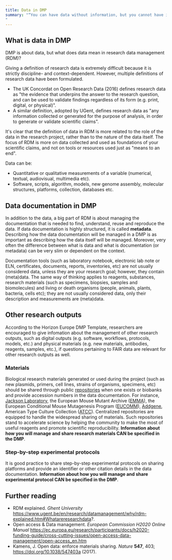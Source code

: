 ```yaml
---
title: Data in DMP
summary: "“You can have data without information, but you cannot have information without data.” Daniel Keys Moran.
"
---
```

## What is data in DMP
DMP is about data, but what does data mean in research data management (RDM)?

Giving a definition of research data is extremely difficult because it is strictly discipline- and context-dependent. However, multiple definitions of research data have been formulated. 

* The UK Concordat on Open Research Data (2016) defines research data as "the evidence that underpins the answer to the research question, and can be used to validate findings regardless of its form (e.g. print, digital, or physical)".
* A similar definition, adopted by UGent, defines research data as "any information collected or generated for the purpose of analysis, in order to generate or validate scientific claims".

It's clear that the definition of data in RDM is more related to the role of the data in the research project, rather than to the nature of the data itself. The focus of RDM is more on data collected and used as foundations of your scientific claims, and not on tools or resources used just as "means to an end".

Data can be:
* Quantitative or qualitative measurements of a variable (numerical, textual, audiovisual, multimedia etc).
* Software, scripts, algorithm, models, new genome assembly, molecular structures, platforms, collection, databases etc.


## Data documentation in DMP
In addition to the data, a big part of RDM is about managing the documentation that is needed to find, understand, reuse and reproduce the data. If data documentation is highly structured, it is called **metadata**. Describing how the data documentation will be managed in a DMP is as important as describing how the data itself will be managed. Moreover, very often the difference between what is data and what is documentation (or metadata) can be very slim or dependent on the context.

Documentation tools (such as laboratory notebook, electronic lab note or ELN, certificates, documents, reports, inventories, etc) are not usually considered data, unless they are your research goal; however, they contain (meta)data. The same way of thinking applies to reagents, substances, research materials (such as specimens, biopsies, samples and biomolecules) and living or death organisms (people, animals, plants, bacteria, cells etc); they are not usually considered data, only their description and measurements are (meta)data.


## Other research outputs
According to the Horizon Europe DMP Template, researchers are encouraged to give infomation about the management of other research outputs, such as digital outputs (e.g. software, workflows, protocols, models, etc.) and physical materials (e.g. new materials, antibodies, reagents, samples, etc.), if questions pertaining to FAIR data are relevant for other research outputs as well.

### Materials
Biological research materials generated or used during the project (such as new plasmids, primers, cell lines, strains of organisms, specimens, etc) should be shared through public [repositories](https://www.nature.com/nature-research/editorial-policies/reporting-standards#availability-of-materials) when one exists or biobanks and provide accession numbers in the data documentation. For instance, [Jackson Laboratory](https://www.jax.org), the European Mouse Mutant Archive ([EMMA](https://www.infrafrontier.eu)), the European Conditional Mouse Mutagenesis Program ([EUCOMM](https://www.mousephenotype.org/about-impc/about-ikmc/eucomm/)), [Addgene](http://www.addgene.org), American Type Culture Collection ([ATCC](https://www.lgcstandards-atcc.org)). Centralized repositories are equipped to handle the widespread sharing of materials. Such repositories stand to accelerate science by helping the community to make the most of useful reagents and promote scientific reproducibility. **Information about how you will manage and share research materials CAN be specified in the DMP**.

### Step-by-step experimental protocols
It is good practice to share step-by-step experimental protocols on sharing platforms and provide an identifier or other citation details in the data documentation. **Information about how you will manage and share experimental protocol CAN be specified in the DMP**.

## Further reading
* RDM explained. *Ghent University* https://www.ugent.be/en/research/datamanagement/why/rdm-explained.htm#Whatareresearchdata?.
* Open access & Data management. *European Commission H2020 Online Manual* https://ec.europa.eu/research/participants/docs/h2020-funding-guide/cross-cutting-issues/open-access-data-management/open-access_en.htm
* Kamens, J. Open data: enforce materials sharing. *Nature* **547**, 403; https://doi.org/10.1038/547403a (2017).
